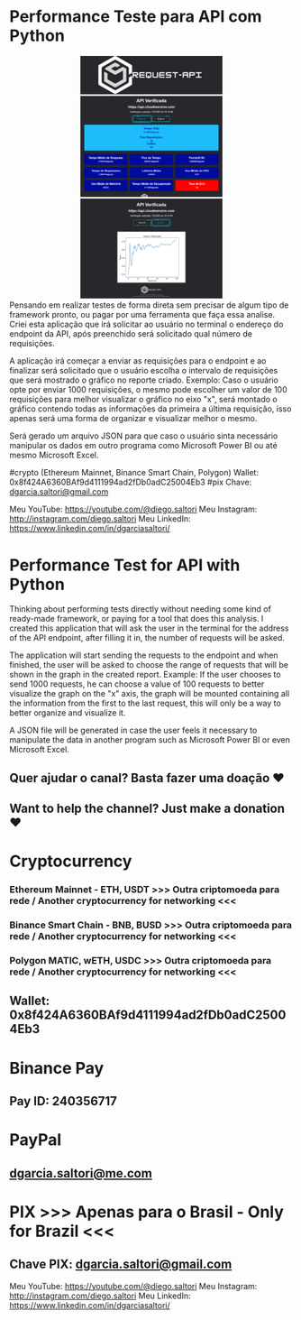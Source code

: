 # Performance Teste para API com Python

<div style="text-align:center">
  <img src="model/css/logoR.png" alt="logo" style="width:50%;">
  <img src="/reports/reportAPI.png" alt="logo" style="width:50%;">
  <img src="/reports/graphicAPI.png" alt="logo" style="width:50%;">
</div>
Pensando em realizar testes de forma direta sem precisar de algum tipo de framework pronto, ou pagar por uma ferramenta que faça essa analise.
Criei esta aplicação que irá solicitar ao usuário no terminal o endereço do endpoint da API, após preenchido será solicitado qual número de requisições.

A aplicação irá começar a enviar as requisições para o endpoint e ao finalizar será solicitado que o usuário escolha o intervalo de requisições que será mostrado o gráfico no reporte criado.
Exemplo: Caso o usuário opte por enviar 1000 requisições, o mesmo pode escolher um valor de 100 requisições para melhor visualizar o gráfico no eixo "x", será montado o gráfico contendo todas as informações da primeira a última requisição, isso apenas será uma forma de organizar e visualizar melhor o mesmo.

Será gerado um arquivo JSON para que caso o usuário sinta necessário manipular os dados em outro programa como Microsoft Power BI ou até mesmo Microsoft Excel.


#crypto (Ethereum Mainnet, Binance Smart Chain, Polygon)
Wallet: 0x8f424A6360BAf9d4111994ad2fDb0adC25004Eb3
#pix
Chave: dgarcia.saltori@gmail.com 

Meu YouTube: https://youtube.com/@diego.saltori
Meu Instagram: http://instagram.com/diego.saltori
Meu LinkedIn: https://www.linkedin.com/in/dgarciasaltori/

# Performance Test for API with Python

Thinking about performing tests directly without needing some kind of ready-made framework, or paying for a tool that does this analysis.
I created this application that will ask the user in the terminal for the address of the API endpoint, after filling it in, the number of requests will be asked.

The application will start sending the requests to the endpoint and when finished, the user will be asked to choose the range of requests that will be shown in the graph in the created report.
Example: If the user chooses to send 1000 requests, he can choose a value of 100 requests to better visualize the graph on the "x" axis, the graph will be mounted containing all the information from the first to the last request, this will only be a way to better organize and visualize it.

A JSON file will be generated in case the user feels it necessary to manipulate the data in another program such as Microsoft Power BI or even Microsoft Excel.

## Quer ajudar o canal? Basta fazer uma doação ❤️
## Want to help the channel? Just make a donation ❤️
# Cryptocurrency 
### Ethereum Mainnet - ETH, USDT >>> Outra criptomoeda para rede / Another cryptocurrency for networking <<<
### Binance Smart Chain - BNB, BUSD >>> Outra criptomoeda para rede / Another cryptocurrency for networking <<<
### Polygon MATIC, wETH, USDC >>> Outra criptomoeda para rede / Another cryptocurrency for networking <<<

## Wallet: 0x8f424A6360BAf9d4111994ad2fDb0adC25004Eb3

# Binance Pay
## Pay ID: 240356717

# PayPal
## dgarcia.saltori@me.com

# PIX >>> Apenas para o Brasil - Only for Brazil <<<
## Chave PIX: dgarcia.saltori@gmail.com 

Meu YouTube: https://youtube.com/@diego.saltori
Meu Instagram: http://instagram.com/diego.saltori
Meu LinkedIn: https://www.linkedin.com/in/dgarciasaltori/
